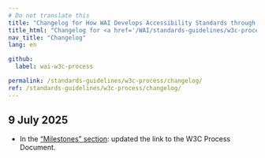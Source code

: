 ```yaml
---
# Do not translate this
title: "Changelog for How WAI Develops Accessibility Standards through the W3C Process"
title_html: "Changelog for <a href='/WAI/standards-guidelines/w3c-process/'>How WAI Develops Accessibility Standards through the W3C Process</a>"
nav_title: "Changelog"
lang: en

github:
  label: wai-w3c-process

permalink: /standards-guidelines/w3c-process/changelog/
ref: /standards-guidelines/w3c-process/changelog/
---
```



## 9 July 2025

- In the [“Milestones” section](/standards-guidelines/w3c-process/#milestones): updated the link to the W3C Process Document.
